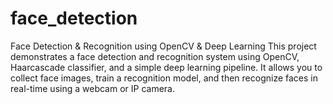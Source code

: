 # face_detection
Face Detection &amp; Recognition using OpenCV &amp; Deep Learning  This project demonstrates a face detection and recognition system using OpenCV, Haarcascade classifier, and a simple deep learning pipeline. It allows you to collect face images, train a recognition model, and then recognize faces in real-time using a webcam or IP camera.
